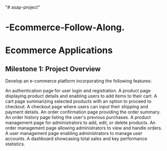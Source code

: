 "# asap-project" 
# -Ecommerce-Follow-Along.
# Ecommerce Applications
## Milestone 1: Project Overview
Develop an e-commerce platform incorporating the following features:

An authentication page for user login and registration.
A product page displaying product details and enabling users to add items to their cart.
A cart page summarizing selected products with an option to proceed to checkout.
A checkout page where users can input their shipping and payment details.
An order confirmation page providing the order summary.
An order history page listing the user's previous purchases.
A product management page for administrators to add, edit, or delete products.
An order management page allowing administrators to view and handle orders.
A user management page enabling administrators to manage user accounts.
A dashboard showcasing total sales and key performance statistics.
